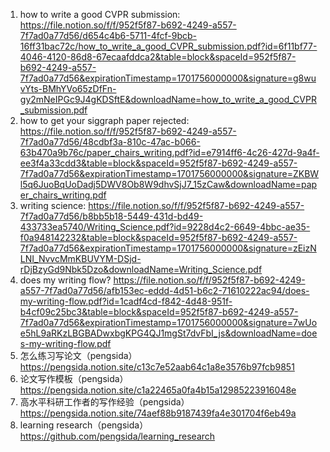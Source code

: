 1. how to write a good CVPR submission: https://file.notion.so/f/f/952f5f87-b692-4249-a557-7f7ad0a77d56/d654c4b6-5711-4fcf-9bcb-16ff31bac72c/how_to_write_a_good_CVPR_submission.pdf?id=6f11bf77-4046-4120-86d8-67ecaafddca2&table=block&spaceId=952f5f87-b692-4249-a557-7f7ad0a77d56&expirationTimestamp=1701756000000&signature=g8wuvYts-BMhYVo65zDfFn-gy2mNeIPGc9J4gKDSftE&downloadName=how_to_write_a_good_CVPR_submission.pdf
2. how to get your siggraph paper rejected: https://file.notion.so/f/f/952f5f87-b692-4249-a557-7f7ad0a77d56/48cdbf3a-810c-47ac-b066-63b470a9b76c/paper_chairs_writing.pdf?id=e7914ff6-4c26-427d-9a4f-ee3f4a33cdd3&table=block&spaceId=952f5f87-b692-4249-a557-7f7ad0a77d56&expirationTimestamp=1701756000000&signature=ZKBWl5q6JuoBqUoDadj5DWV8Ob8W9dhvSjJ7_15zCaw&downloadName=paper_chairs_writing.pdf
3. writing science: https://file.notion.so/f/f/952f5f87-b692-4249-a557-7f7ad0a77d56/b8bb5b18-5449-431d-bd49-433733ea5740/Writing_Science.pdf?id=9228d4c2-6649-4bbc-ae35-f0a948142232&table=block&spaceId=952f5f87-b692-4249-a557-7f7ad0a77d56&expirationTimestamp=1701756000000&signature=zEizNLNI_NvvcMmKBUVYM-DSjd-rDjBzyGd9Nbk5Dzo&downloadName=Writing_Science.pdf
4. does my writing flow? https://file.notion.so/f/f/952f5f87-b692-4249-a557-7f7ad0a77d56/afb153ec-eddd-4d51-b6c2-71610222ac94/does-my-writing-flow.pdf?id=1cadf4cd-f842-4d48-951f-b4cf09c25bc3&table=block&spaceId=952f5f87-b692-4249-a557-7f7ad0a77d56&expirationTimestamp=1701756000000&signature=7wUoe5hL9aRKzLBGBADwxbgKPG4QJ1mgSt7dvFbI_js&downloadName=does-my-writing-flow.pdf
5. 怎么练习写论文（pengsida）https://pengsida.notion.site/c13c7e52aab64c1a8e3576b97fcb9851
6. 论文写作模板（pengsida）https://pengsida.notion.site/c1a22465a0fa4b15a12985223916048e
7. 高水平科研工作者的写作经验（pengsida）https://pengsida.notion.site/74aef88b9187439fa4e301704f6eb49a
8. learning research（pengsida）https://github.com/pengsida/learning_research
